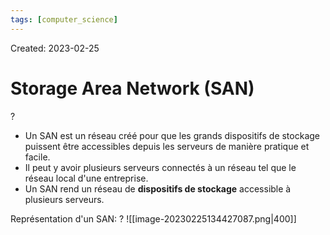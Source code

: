 ```yaml
---
tags: [computer_science] 
---
```

Created: 2023-02-25

# Storage Area Network (SAN)
?
- Un SAN est un réseau créé pour que les grands dispositifs de stockage puissent être accessibles depuis les serveurs de manière pratique et facile.
- Il peut y avoir plusieurs serveurs connectés à un réseau tel que le réseau local d'une entreprise.
- Un SAN rend un réseau de **dispositifs de stockage** accessible à plusieurs serveurs.
<!--SR:!2024-08-02,178,230-->

Représentation d'un SAN:
?
![[image-20230225134427087.png|400]]
<!--SR:!2025-02-26,437,250-->

